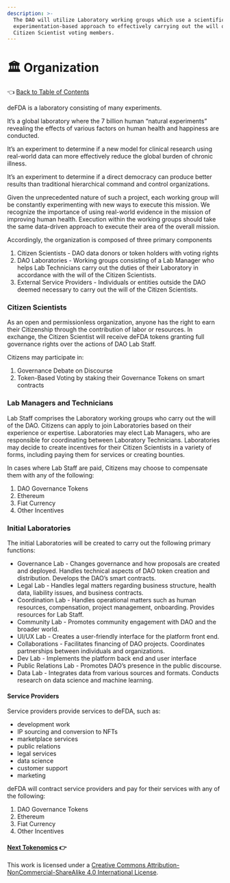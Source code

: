 ```yaml
---
description: >-
  The DAO will utilize Laboratory working groups which use a scientific
  experimentation-based approach to effectively carrying out the will of its
  Citizen Scientist voting members.
---
```


# 🏛 Organization

👈 [Back to Table of Contents](../)

deFDA is a laboratory consisting of many experiments.

It’s a global laboratory where the 7 billion human “natural experiments” revealing the effects of various factors on human health and happiness are conducted.

It’s an experiment to determine if a new model for clinical research using real-world data can more effectively reduce the global burden of chronic illness.

It’s an experiment to determine if a direct democracy can produce better results than traditional hierarchical command and control organizations.

Given the unprecedented nature of such a project, each working group will be constantly experimenting with new ways to execute this mission. We recognize the importance of using real-world evidence in the mission of improving human health. Execution within the working groups should take the same data-driven approach to execute their area of the overall mission.

Accordingly, the organization is composed of three primary components

1. Citizen Scientists - DAO data donors or token holders with voting rights
2. DAO Laboratories - Working groups consisting of a Lab Manager who helps Lab Technicians carry out the duties of their Laboratory in accordance with the will of the Citizen Scientists.
3. External Service Providers - Individuals or entities outside the DAO deemed necessary to carry out the will of the Citizen Scientists.

### Citizen Scientists

As an open and permissionless organization, anyone has the right to earn their Citizenship through the contribution of labor or resources. In exchange, the Citizen Scientist will receive deFDA tokens granting full governance rights over the actions of DAO Lab Staff.

Citizens may participate in:

1. Governance Debate on Discourse
2. Token-Based Voting by staking their Governance Tokens on smart contracts

### Lab Managers and Technicians

Lab Staff comprises the Laboratory working groups who carry out the will of the DAO. Citizens can apply to join Laboratories based on their experience or expertise. Laboratories may elect Lab Managers, who are responsible for coordinating between Laboratory Technicians. Laboratories may decide to create incentives for their Citizen Scientists in a variety of forms, including paying them for services or creating bounties.

In cases where Lab Staff are paid, Citizens may choose to compensate them with any of the following:

1. DAO Governance Tokens
2. Ethereum
3. Fiat Currency
4. Other Incentives

### Initial Laboratories

The initial Laboratories will be created to carry out the following primary functions:

* Governance Lab - Changes governance and how proposals are created and deployed. Handles technical aspects of DAO token creation and distribution. Develops the DAO’s smart contracts.
* Legal Lab - Handles legal matters regarding business structure, health data, liability issues, and business contracts.
* Coordination Lab - Handles operational matters such as human resources, compensation, project management, onboarding. Provides resources for Lab Staff.
* Community Lab - Promotes community engagement with DAO and the broader world.
* UI/UX Lab - Creates a user-friendly interface for the platform front end.
* Collaborations - Facilitates financing of DAO projects. Coordinates partnerships between individuals and organizations.
* Dev Lab - Implements the platform back end and user interface
* Public Relations Lab - Promotes DAO’s presence in the public discourse.
* Data Lab - Integrates data from various sources and formats. Conducts research on data science and machine learning.

#### Service Providers

Service providers provide services to deFDA, such as:

* development work
* IP sourcing and conversion to NFTs
* marketplace services
* public relations
* legal services
* data science
* customer support
* marketing

deFDA will contract service providers and pay for their services with any of the following:

1. DAO Governance Tokens
2. Ethereum
3. Fiat Currency
4. Other Incentives

#### [Next Tokenomics](6-tokenomics.md) 👉

This work is licensed under a [Creative Commons Attribution-NonCommercial-ShareAlike 4.0 International License](http://creativecommons.org/licenses/by-nc-sa/4.0/).
